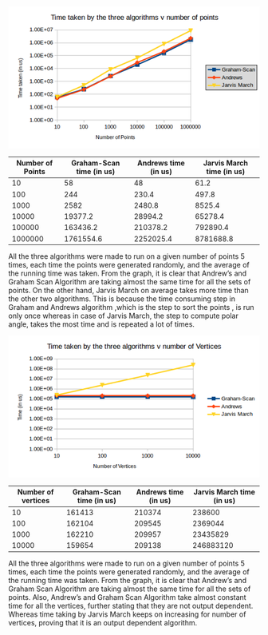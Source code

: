 ![Points graph](images/points.png)

Number of Points|Graham-Scan time (in us)|Andrews time (in us)|Jarvis March time (in us)
--------------- | --------- | ----- | ----------
10|58|48|61.2
100|244|230.4|497.8
1000|2582|2480.8|8525.4
10000|19377.2|28994.2|65278.4
100000|163436.2|210378.2|792890.4
1000000|1761554.6|2252025.4|8781688.8

All the three algorithms were made to run on a given number of points 5 times, each time the points  were generated randomly, and the average of the running time was taken. From the graph, it is clear that Andrew’s and Graham Scan Algorithm are taking almost the same time for all the sets of points. On the other hand, Jarvis March on average takes more time than the other two algorithms. This is because the time consuming step in Graham and Andrews algorithm ,which is the step to sort the points , is run only once whereas in case of Jarvis March, the step to compute polar angle, takes the most time and is repeated a lot of times.

![Vertices graph](images/vertices.png)

Number of vertices|Graham-Scan time (in us)|Andrews time (in us)|Jarvis March time (in us)
----------------- | --------- | ----- | ---------- 
10|161413|210374|238600
100|162104|209545|2369044
1000|162210|209957|23435829
10000|159654|209138|246883120

All the three algorithms were made to run on a given number of points 5 times, each time the points  were generated randomly, and the average of the running time was taken. From the graph, it is clear that Andrew’s and Graham Scan Algorithm are taking almost the same time for all the sets of points.    Also, Andrew’s and Graham Scan Algorithm take almost constant time for all the vertices, further stating that they are not output dependent. Whereas time taking by Jarvis March keeps on increasing for number of vertices, proving that it is an output dependent algorithm.
